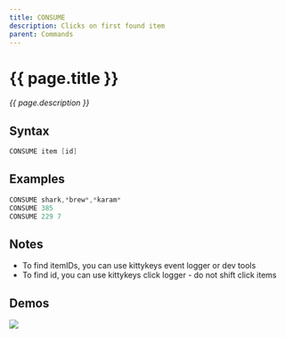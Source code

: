 ```yaml
---
title: CONSUME
description: Clicks on first found item
parent: Commands
---
```


# {{ page.title }}

_{{ page.description }}_

## Syntax

```java
CONSUME item [id] 
```

## Examples

```java
CONSUME shark,*brew*,*karam*
CONSUME 385
CONSUME 229 7
```

## Notes

- To find itemIDs, you can use kittykeys event logger or dev tools
- To find id, you can use kittykeys click logger - do not shift click items

## Demos

![](https://i.imgur.com/1XR1b7s.gif)


